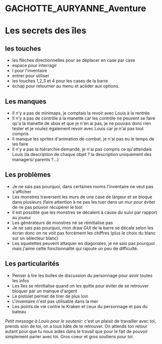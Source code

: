 # GACHOTTE_AURYANNE_Aventure

# Les secrets des îles

## les touches
- les flèches directionnelles pour se déplacer en case par case
- espace pour interragir
- I pour l'inventaire
- entrer pour utiliser
- les touches 1,2,3 et 4 pour les cases de la barre
- échap pour retourner au menu et acéder aux options.

## Les manques 
- Il n'y a pas de minimaps, je comptais la revoir avec Louis à la rentrée
- Il n'y a pas de contrôle à la manette car les contrôle ne peuvent se faire qu'a la manette de xbox et que je n'en ai pas, je ne pouvais donc rien tester et je voulez également revoir avec Louis car je n'ai pas tout compris
- Il manque les sprites d'animation de combat, je n'ai pas eu le temps de les faire
- Il n'y a pas la hiérarchie demandé, je n'ai pas compris ce qu'attendais Louis (la description de chaque objet ? la description uniquement des managers/ parents ?...)
  
## Les problèmes
- Je ne sais pas pourquoi, dans certaines rooms l'inventaire ne veut pas s'afficher
- Les monstres traversent les murs de une case de largeur et se bloque dans plusieurs (faire attention à ne pas les tuer dans un mur pour éviter de ne pas pouvoir récupérer le loot
- Il est possible que les monstres se décalent à cause du suivi par rapport au joueur
- Les générateurs de monstres ne se réinitialise pas
- Je ne sais pas pourquoi, mon draw GUI de la barre se décale selon les écran donc on ne voit pas forcément les chiffres (plus le choix du blanc sur un sélecteur blanc)
- Les squelettes peuvent attaquer en diagonales, je ne sais pas pourquoi mais j'aime cette fonctionnalité qui rajoute un peu de difficulté.


## Les particularités
- Penser à lire les bulles de discussion du personnage pour avoir toutes les infos
- Les îles se réinitialise quand on les quitte pour éviter de se retrouver bloquer par un manque d'argent
- Le pistolet permet de tirer de plus loin
- L'inventaire n'est pas utilisable dans la mer
- Les points de vie contre le Kraken et ceux du personnage et pas du bateau


*Petit message à Louis pour le soutenir:* c'est un plaisir de travailler avec toi, prends soin de toi, on a tous hâte de te retrouver. On attends ton retour autant pour que tu nous aides dans le travail que pour le fait de pouvoir simplement parler avec toi. Gros coeur et gros soutiens pour toi.
